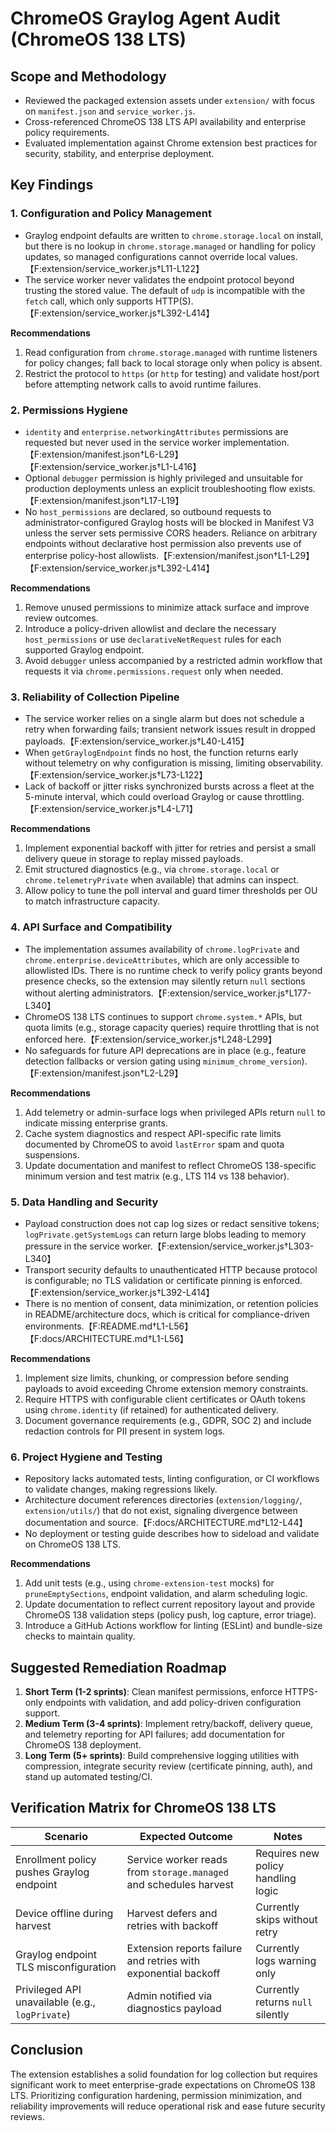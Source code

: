 # ChromeOS Graylog Agent Audit (ChromeOS 138 LTS)

## Scope and Methodology
- Reviewed the packaged extension assets under `extension/` with focus on `manifest.json` and `service_worker.js`.
- Cross-referenced ChromeOS 138 LTS API availability and enterprise policy requirements.
- Evaluated implementation against Chrome extension best practices for security, stability, and enterprise deployment.

## Key Findings

### 1. Configuration and Policy Management
- Graylog endpoint defaults are written to `chrome.storage.local` on install, but there is no lookup in `chrome.storage.managed` or handling for policy updates, so managed configurations cannot override local values.【F:extension/service_worker.js†L11-L122】
- The service worker never validates the endpoint protocol beyond trusting the stored value. The default of `udp` is incompatible with the `fetch` call, which only supports HTTP(S).【F:extension/service_worker.js†L392-L414】

**Recommendations**
1. Read configuration from `chrome.storage.managed` with runtime listeners for policy changes; fall back to local storage only when policy is absent.
2. Restrict the protocol to `https` (or `http` for testing) and validate host/port before attempting network calls to avoid runtime failures.

### 2. Permissions Hygiene
- `identity` and `enterprise.networkingAttributes` permissions are requested but never used in the service worker implementation.【F:extension/manifest.json†L6-L29】【F:extension/service_worker.js†L1-L416】
- Optional `debugger` permission is highly privileged and unsuitable for production deployments unless an explicit troubleshooting flow exists.【F:extension/manifest.json†L17-L19】
- No `host_permissions` are declared, so outbound requests to administrator-configured Graylog hosts will be blocked in Manifest V3 unless the server sets permissive CORS headers. Reliance on arbitrary endpoints without declarative host permission also prevents use of enterprise policy-host allowlists.【F:extension/manifest.json†L1-L29】【F:extension/service_worker.js†L392-L414】

**Recommendations**
1. Remove unused permissions to minimize attack surface and improve review outcomes.
2. Introduce a policy-driven allowlist and declare the necessary `host_permissions` or use `declarativeNetRequest` rules for each supported Graylog endpoint.
3. Avoid `debugger` unless accompanied by a restricted admin workflow that requests it via `chrome.permissions.request` only when needed.

### 3. Reliability of Collection Pipeline
- The service worker relies on a single alarm but does not schedule a retry when forwarding fails; transient network issues result in dropped payloads.【F:extension/service_worker.js†L40-L415】
- When `getGraylogEndpoint` finds no host, the function returns early without telemetry on why configuration is missing, limiting observability.【F:extension/service_worker.js†L73-L122】
- Lack of backoff or jitter risks synchronized bursts across a fleet at the 5-minute interval, which could overload Graylog or cause throttling.【F:extension/service_worker.js†L4-L71】

**Recommendations**
1. Implement exponential backoff with jitter for retries and persist a small delivery queue in storage to replay missed payloads.
2. Emit structured diagnostics (e.g., via `chrome.storage.local` or `chrome.telemetryPrivate` when available) that admins can inspect.
3. Allow policy to tune the poll interval and guard timer thresholds per OU to match infrastructure capacity.

### 4. API Surface and Compatibility
- The implementation assumes availability of `chrome.logPrivate` and `chrome.enterprise.deviceAttributes`, which are only accessible to allowlisted IDs. There is no runtime check to verify policy grants beyond presence checks, so the extension may silently return `null` sections without alerting administrators.【F:extension/service_worker.js†L177-L340】
- ChromeOS 138 LTS continues to support `chrome.system.*` APIs, but quota limits (e.g., storage capacity queries) require throttling that is not enforced here.【F:extension/service_worker.js†L248-L299】
- No safeguards for future API deprecations are in place (e.g., feature detection fallbacks or version gating using `minimum_chrome_version`).【F:extension/manifest.json†L2-L29】

**Recommendations**
1. Add telemetry or admin-surface logs when privileged APIs return `null` to indicate missing enterprise grants.
2. Cache system diagnostics and respect API-specific rate limits documented by ChromeOS to avoid `lastError` spam and quota suspensions.
3. Update documentation and manifest to reflect ChromeOS 138-specific minimum version and test matrix (e.g., LTS 114 vs 138 behavior).

### 5. Data Handling and Security
- Payload construction does not cap log sizes or redact sensitive tokens; `logPrivate.getSystemLogs` can return large blobs leading to memory pressure in the service worker.【F:extension/service_worker.js†L303-L340】
- Transport security defaults to unauthenticated HTTP because protocol is configurable; no TLS validation or certificate pinning is enforced.【F:extension/service_worker.js†L392-L414】
- There is no mention of consent, data minimization, or retention policies in README/architecture docs, which is critical for compliance-driven environments.【F:README.md†L1-L56】【F:docs/ARCHITECTURE.md†L1-L56】

**Recommendations**
1. Implement size limits, chunking, or compression before sending payloads to avoid exceeding Chrome extension memory constraints.
2. Require HTTPS with configurable client certificates or OAuth tokens using `chrome.identity` (if retained) for authenticated delivery.
3. Document governance requirements (e.g., GDPR, SOC 2) and include redaction controls for PII present in system logs.

### 6. Project Hygiene and Testing
- Repository lacks automated tests, linting configuration, or CI workflows to validate changes, making regressions likely.
- Architecture document references directories (`extension/logging/`, `extension/utils/`) that do not exist, signaling divergence between documentation and source.【F:docs/ARCHITECTURE.md†L12-L44】
- No deployment or testing guide describes how to sideload and validate on ChromeOS 138 LTS.

**Recommendations**
1. Add unit tests (e.g., using `chrome-extension-test` mocks) for `pruneEmptySections`, endpoint validation, and alarm scheduling logic.
2. Update documentation to reflect current repository layout and provide ChromeOS 138 validation steps (policy push, log capture, error triage).
3. Introduce a GitHub Actions workflow for linting (ESLint) and bundle-size checks to maintain quality.

## Suggested Remediation Roadmap
1. **Short Term (1-2 sprints)**: Clean manifest permissions, enforce HTTPS-only endpoints with validation, and add policy-driven configuration support.
2. **Medium Term (3-4 sprints)**: Implement retry/backoff, delivery queue, and telemetry reporting for API failures; add documentation for ChromeOS 138 deployment.
3. **Long Term (5+ sprints)**: Build comprehensive logging utilities with compression, integrate security review (certificate pinning, auth), and stand up automated testing/CI.

## Verification Matrix for ChromeOS 138 LTS
| Scenario | Expected Outcome | Notes |
| --- | --- | --- |
| Enrollment policy pushes Graylog endpoint | Service worker reads from `storage.managed` and schedules harvest | Requires new policy handling logic |
| Device offline during harvest | Harvest defers and retries with backoff | Currently skips without retry |
| Graylog endpoint TLS misconfiguration | Extension reports failure and retries with exponential backoff | Currently logs warning only |
| Privileged API unavailable (e.g., `logPrivate`) | Admin notified via diagnostics payload | Currently returns `null` silently |

## Conclusion
The extension establishes a solid foundation for log collection but requires significant work to meet enterprise-grade expectations on ChromeOS 138 LTS. Prioritizing configuration hardening, permission minimization, and reliability improvements will reduce operational risk and ease future security reviews.
